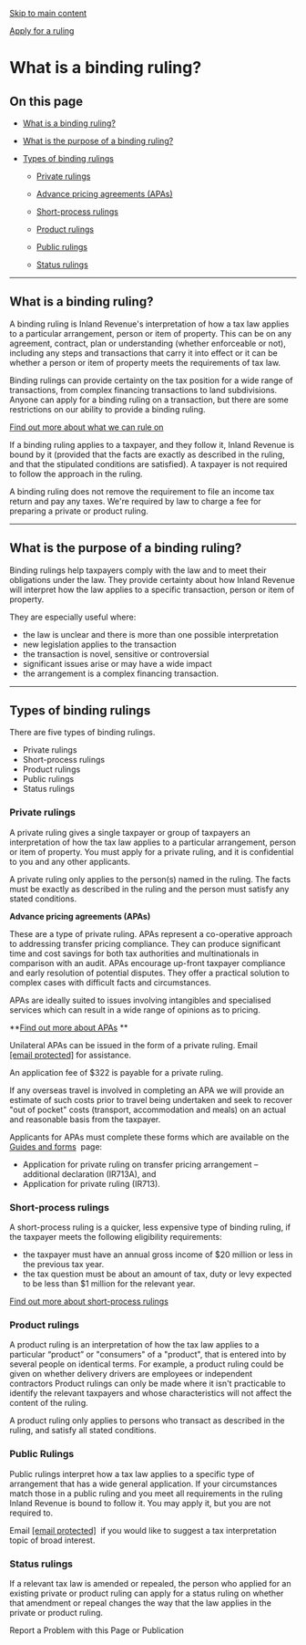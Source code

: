 [Skip to main content](#main-content-tt)

[Apply for a ruling](/apply-for/apply-for-a-ruling "Apply for a ruling")

What is a binding ruling?
=========================

On this page
------------

*   [What is a binding ruling?](#Binding_ruling)
    
*   [What is the purpose of a binding ruling?](#Purpose)
    
*   [Types of binding rulings](#Types)
    *   [Private rulings](#Private)
        
    *   [Advance pricing agreements (APAs)](#APA)
        
    *   [Short-process rulings](#SPR)
        
    *   [Product rulings](#Product)
        
    *   [Public rulings](#Public)
        
    *   [Status rulings](#Status)
        

* * *

What is a binding ruling?
-------------------------

A binding ruling is Inland Revenue's interpretation of how a tax law applies to a particular arrangement, person or item of property. This can be on any agreement, contract, plan or understanding (whether enforceable or not), including any steps and transactions that carry it into effect or it can be whether a person or item of property meets the requirements of tax law.

Binding rulings can provide certainty on the tax position for a wide range of transactions, from complex financing transactions to land subdivisions. Anyone can apply for a binding ruling on a transaction, but there are some restrictions on our ability to provide a binding ruling.

[Find out more about what we can rule on](/apply-for/apply-for-a-ruling/what-we-can-rule-on)

If a binding ruling applies to a taxpayer, and they follow it, Inland Revenue is bound by it (provided that the facts are exactly as described in the ruling, and that the stipulated conditions are satisfied). A taxpayer is not required to follow the approach in the ruling.

A binding ruling does not remove the requirement to file an income tax return and pay any taxes. We're required by law to charge a fee for preparing a private or product ruling.

* * *

What is the purpose of a binding ruling?
----------------------------------------

Binding rulings help taxpayers comply with the law and to meet their obligations under the law. They provide certainty about how Inland Revenue will interpret how the law applies to a specific transaction, person or item of property.

They are especially useful where:

*   the law is unclear and there is more than one possible interpretation
*   new legislation applies to the transaction
*   the transaction is novel, sensitive or controversial
*   significant issues arise or may have a wide impact
*   the arrangement is a complex financing transaction.

* * *

Types of binding rulings
------------------------

There are five types of binding rulings.

*   Private rulings
*   Short-process rulings
*   Product rulings
*   Public rulings
*   Status rulings

### Private rulings

A private ruling gives a single taxpayer or group of taxpayers an interpretation of how the tax law applies to a particular arrangement, person or item of property. You must apply for a private ruling, and it is confidential to you and any other applicants.

A private ruling only applies to the person(s) named in the ruling. The facts must be exactly as described in the ruling and the person must satisfy any stated conditions.

**Advance pricing agreements (APAs)**

These are a type of private ruling. APAs represent a co-operative approach to addressing transfer pricing compliance. They can produce significant time and cost savings for both tax authorities and multinationals in comparison with an audit. APAs encourage up-front taxpayer compliance and early resolution of potential disputes. They offer a practical solution to complex cases with difficult facts and circumstances.

APAs are ideally suited to issues involving intangibles and specialised services which can result in a wide range of opinions as to pricing.

**[Find out more about APAs](https://www.ird.govt.nz/international-tax/business/transfer-pricing/practice-issues/advance-pricing-agreements)
**

Unilateral APAs can be issued in the form of a private ruling. Email [\[email protected\]](/cdn-cgi/l/email-protection#cfbbbdaea1bca9aabde1bfbda6aca6a1a88fa6bdabe1a8a0b9bbe1a1b5)
 for assistance.

An application fee of $322 is payable for a private ruling.

If any overseas travel is involved in completing an APA we will provide an estimate of such costs prior to travel being undertaken and seek to recover "out of pocket" costs (transport, accommodation and meals) on an actual and reasonable basis from the taxpayer.

Applicants for APAs must complete these forms which are available on the [Guides and forms](/apply-for/apply-for-a-ruling/guides-and-forms)
 page:

*   Application for private ruling on transfer pricing arrangement – additional declaration (IR713A), and 
*   Application for private ruling (IR713).

### Short-process rulings

A short-process ruling is a quicker, less expensive type of binding ruling, if the taxpayer meets the following eligibility requirements:

*   the taxpayer must have an annual gross income of $20 million or less in the previous tax year.
*   the tax question must be about an amount of tax, duty or levy expected to be less than $1 million for the relevant year.

[Find out more about short-process rulings](https://www.ird.govt.nz/managing-my-tax/short-process-rulings)

### Product rulings

A product ruling is an interpretation of how the tax law applies to a particular “product” or "consumers" of a "product", that is entered into by several people on identical terms. For example, a product ruling could be given on whether delivery drivers are employees or independent contractors Product rulings can only be made where it isn't practicable to identify the relevant taxpayers and whose characteristics will not affect the content of the ruling.

A product ruling only applies to persons who transact as described in the ruling, and satisfy all stated conditions.

### Public Rulings

Public rulings interpret how a tax law applies to a specific type of arrangement that has a wide general application. If your circumstances match those in a public ruling and you meet all requirements in the ruling Inland Revenue is bound to follow it. You may apply it, but you are not required to.

Email [\[email protected\]](/cdn-cgi/l/email-protection#9cece9fef0f5ffb2fff3f2efe9f0e8fde8f5f3f2dcf5eef8b2fbf3eae8b2f2e6)
 if you would like to suggest a tax interpretation topic of broad interest.

### Status rulings

If a relevant tax law is amended or repealed, the person who applied for an existing private or product ruling can apply for a status ruling on whether that amendment or repeal changes the way that the law applies in the private or product ruling.

Report a Problem with this Page or Publication